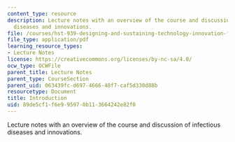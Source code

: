 ```yaml
---
content_type: resource
description: Lecture notes with an overview of the course and discussion of infectious
  diseases and innovations.
file: /courses/hst-939-designing-and-sustaining-technology-innovation-for-global-health-practice-spring-2008/89de5cf1f6e995970b113664242e82f0_lecture01.pdf
file_type: application/pdf
learning_resource_types:
- Lecture Notes
license: https://creativecommons.org/licenses/by-nc-sa/4.0/
ocw_type: OCWFile
parent_title: Lecture Notes
parent_type: CourseSection
parent_uid: 063439fc-d697-4666-48f7-caf5d330d88b
resourcetype: Document
title: Introduction
uid: 89de5cf1-f6e9-9597-0b11-3664242e82f0
---
```

Lecture notes with an overview of the course and discussion of infectious diseases and innovations.